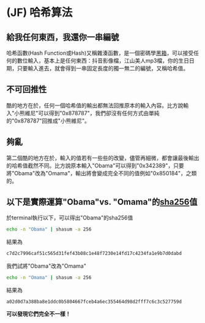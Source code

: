 # \(JF\) 哈希算法

## 給我任何東西，我還你一串編號

哈希函數\(Hash Function或Hash\)又稱雜湊函數，是一個密碼學[黑箱](https://en.wikipedia.org/wiki/Black_box)，可以接受任何的數位輸入，基本上是任何東西：抖音影像檔，江山美人mp3檔，你的生日日期，只要輸入進去，就會得到一串固定長度的獨一無二的編號，又稱哈希值。

## 不可回推性

酷的地方在於，任何一個哈希值的輸出都無法回推原本的輸入內容。比方說輸入"小熊維尼"可以得到"0x878787"，我們卻沒有任何方式由單純的"0x878787"回推成"小熊維尼"。

## 夠亂

第二個酷的地方在於，輸入的值若有一些些的改變，儘管再細微，都會讓最後輸出的哈希值截然不同。比方說原本輸入"Obama"可以得到"0x342389"，只要將"Obama"改為"Omama"，輸出將會變成完全不同的值例如"0x850184"，之類的。

## 以下是實際運算"Obama"vs. "Omama"的[sha256](sha256.md)值

於terminal執行以下，可以得出"Obama"的sha256值

```bash
echo -n "Obama" | shasum -a 256
```

結果為

```bash
c7d2c7996caf51c565d31fef43b08c1e48f7230e14fd17c4234fa1e9b7d0dabd
```

我們試將"Obama"改為"Omama"

```bash
echo -n "Omama" | shasum -a 256
```

結果為

```text
a02d0d7a388ba8e1ddc0b5804667fceb4a6ec355464d98d2fff7c6c3c527759d
```

**可以發現它們完全不一樣！**

